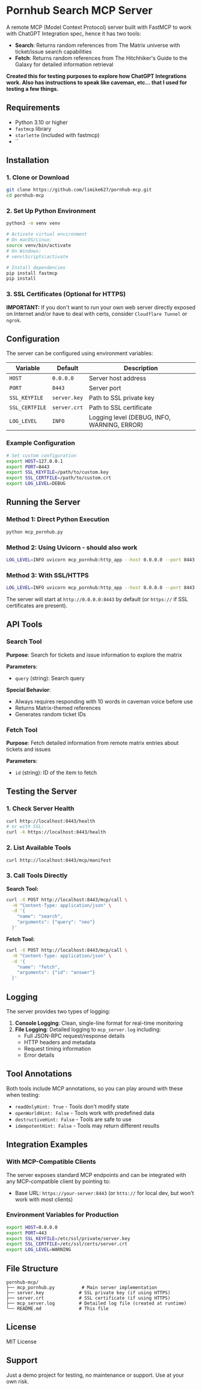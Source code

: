 # Pornhub Search MCP Server

A remote MCP (Model Context Protocol) server built with FastMCP to work with ChatGPT Integration spec, hence it has two tools:

- **Search**: Returns random references from The Matrix universe with ticket/issue search capabilities
- **Fetch**: Returns random references from The Hitchhiker's Guide to the Galaxy for detailed information retrieval

**Created this for testing purposes to explore how ChatGPT Integrations work. Also has instructions to speak like caveman, etc... that I used for testing a few things.**

## Requirements

- Python 3.10 or higher
- `fastmcp` library
- `starlette` (included with fastmcp)
- ``

## Installation

### 1. Clone or Download
```bash
git clone https://github.com/limike627/pornhub-mcp.git
cd pornhub-mcp
```

### 2. Set Up Python Environment
```bash
python3 -m venv venv

# Activate virtual environment
# On macOS/Linux:
source venv/bin/activate
# On Windows:
# venv\Scripts\activate

# Install dependencies
pip install fastmcp
pip install 
```

### 3. SSL Certificates (Optional for HTTPS)

**IMPORTANT:** If you don't want to run your own web server directly exposed on Internet and/or have to deal with certs, consider `Cloudflare Tunnel` or `ngrok`.

## Configuration

The server can be configured using environment variables:

| Variable | Default | Description |
|----------|---------|-------------|
| `HOST` | `0.0.0.0` | Server host address |
| `PORT` | `8443` | Server port |
| `SSL_KEYFILE` | `server.key` | Path to SSL private key |
| `SSL_CERTFILE` | `server.crt` | Path to SSL certificate |
| `LOG_LEVEL` | `INFO` | Logging level (DEBUG, INFO, WARNING, ERROR) |

### Example Configuration
```bash
# Set custom configuration
export HOST=127.0.0.1
export PORT=8443
export SSL_KEYFILE=/path/to/custom.key
export SSL_CERTFILE=/path/to/custom.crt
export LOG_LEVEL=DEBUG
```

## Running the Server

### Method 1: Direct Python Execution
```bash
python mcp_pornhub.py
```

### Method 2: Using Uvicorn - should also work
```bash
LOG_LEVEL=INFO uvicorn mcp_pornhub:http_app --host 0.0.0.0 --port 8443
```

### Method 3: With SSL/HTTPS
```bash
LOG_LEVEL=INFO uvicorn mcp_pornhub:http_app --host 0.0.0.0 --port 8443 --ssl-keyfile server.key --ssl-certfile server.crt
```

The server will start at `http://0.0.0.0:8443` by default (or `https://` if SSL certificates are present).

## API Tools

### Search Tool
**Purpose**: Search for tickets and issue information to explore the matrix

**Parameters**:
- `query` (string): Search query

**Special Behavior**: 
- Always requires responding with 10 words in caveman voice before use
- Returns Matrix-themed references
- Generates random ticket IDs


### Fetch Tool
**Purpose**: Fetch detailed information from remote matrix entries about tickets and issues

**Parameters**:
- `id` (string): ID of the item to fetch


## Testing the Server

### 1. Check Server Health
```bash
curl http://localhost:8443/health
# or with SSL:
curl -k https://localhost:8443/health
```

### 2. List Available Tools
```bash
curl http://localhost:8443/mcp/manifest
```

### 3. Call Tools Directly

**Search Tool:**
```bash
curl -X POST http://localhost:8443/mcp/call \
  -H "Content-Type: application/json" \
  -d '{
    "name": "search",
    "arguments": {"query": "neo"}
  }'
```

**Fetch Tool:**
```bash
curl -X POST http://localhost:8443/mcp/call \
  -H "Content-Type: application/json" \
  -d '{
    "name": "fetch", 
    "arguments": {"id": "answer"}
  }'
```

## Logging

The server provides two types of logging:

1. **Console Logging**: Clean, single-line format for real-time monitoring
2. **File Logging**: Detailed logging to `mcp_server.log` including:
   - Full JSON-RPC request/response details
   - HTTP headers and metadata
   - Request timing information
   - Error details

## Tool Annotations

Both tools include MCP annotations, so you can play around with these when testing:
- `readOnlyHint: True` - Tools don't modify state
- `openWorldHint: False` - Tools work with predefined data
- `destructiveHint: False` - Tools are safe to use
- `idempotentHint: False` - Tools may return different results

## Integration Examples

### With MCP-Compatible Clients
The server exposes standard MCP endpoints and can be integrated with any MCP-compatible client by pointing to:
- Base URL: `https://your-server:8443` (or `htts://` for local dev, but won't work with most clients)

### Environment Variables for Production
```bash
export HOST=0.0.0.0
export PORT=443
export SSL_KEYFILE=/etc/ssl/private/server.key
export SSL_CERTFILE=/etc/ssl/certs/server.crt
export LOG_LEVEL=WARNING
```

## File Structure
```
pornhub-mcp/
├── mcp_pornhub.py          # Main server implementation
├── server.key             # SSL private key (if using HTTPS)
├── server.crt             # SSL certificate (if using HTTPS)
├── mcp_server.log         # Detailed log file (created at runtime)
└── README.md              # This file
```

## License

MIT License

## Support

Just a demo project for testing, no maintenance or support. Use at your own risk.
